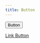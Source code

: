 ```yaml
---
title: Button
---
```


<button type="button" class="button">Button</button>

<a href="" class="button">Link Button</a>